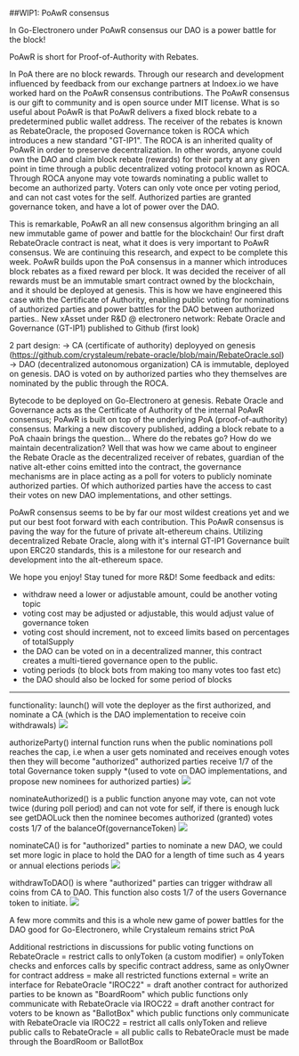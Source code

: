 ##WIP1: PoAwR consensus

In Go-Electronero under PoAwR consensus our DAO is a power battle for the block! 

PoAwR is short for Proof-of-Authority with Rebates. 

In PoA there are no block rewards. Through our research and development influenced by feedback from our exchange partners at Indoex.io we have worked hard on the PoAwR consensus contributions. The PoAwR consensus is our gift to community and is open source under MIT license. What is so useful about PoAwR is that PoAwR delivers a fixed block rebate to a predetermined public wallet address. The receiver of the rebates is known as RebateOracle, the proposed Governance token is ROCA which introduces a new standard "GT-IP1". The ROCA is an inherited quality of PoAwR in order to preserve decentralization. In other words, anyone could own the DAO and claim block rebate (rewards) for their party at any given point in time through a public decentralized voting protocol known as ROCA. Through ROCA anyone may vote towards nominating a public wallet to become an authorized party. Voters can only vote once per voting period, and can not cast votes for the self. Authorized parties are granted governance token, and have a lot of power over the DAO. 

This is remarkable, PoAwR an all new consensus algorithm bringing an all new immutable game of power and battle for the blockchain! Our first draft RebateOracle contract is neat, what it does is very important to PoAwR consensus. We are continuing this research, and expect to be complete this week. PoAwR builds upon the PoA consensus in a manner which introduces block rebates as a fixed reward per block. It was decided the receiver of all rewards must be an immutable smart contract owned by the blockchain, and it should be deployed at genesis. This is how we have engineered this case with the Certificate of Authority, enabling public voting for nominations of authorized parties and power battles  for the DAO between authorized parties..
New xAsset under R&D @ electronero network: Rebate Oracle and Governance (GT-IP1) published to Github (first look)

 2 part design: 
 -> CA (certificate of authority) deployyed on genesis (https://github.com/crystaleum/rebate-oracle/blob/main/RebateOracle.sol)
 -> DAO (decentralized autonomous organization)
 CA is immutable, deployed on genesis.
 DAO is voted on by authorized parties who they themselves are nominated by the public through the ROCA.

Bytecode to be deployed on Go-Electronero at genesis. 
Rebate Oracle and Governance acts as the Certificate of Authority of the internal PoAwR consensus; 
PoAwR is built on top of the underlying PoA (proof-of-authority) consensus. 
Marking a new discovery published, adding a block rebate to a PoA chaain brings the question... 
Where do the rebates go? How do we maintain decentralization?
Well that was how we came about to engineer the Rebate Oracle as the decentralized receiver of rebates, guardian of the native alt-ether coins emitted into the contract, the governance mechanisms are in place acting as a poll for voters to publicly nominate authorized parties. 
Of which authorized parties have the access to cast their votes on new DAO implementations, and other settings. 

PoAwR consensus seems to be by far our most wildest creations yet and we put our best foot forward with each contribution. This PoAwR consensus is paving the way for the future of private alt-ethereum chains. Utilizing decentralized Rebate Oracle, along with it's internal GT-IP1 Governance built upon ERC20 standards, this is a milestone for our research and development into the alt-ethereum space. 

We hope you enjoy! Stay tuned for more R&D!
Some feedback and edits:
- withdraw need a lower or adjustable amount, could be another voting topic
- voting cost may be adjusted or adjustable, this would adjust value of governance token
- voting cost should increment, not to exceed limits based on percentages of totalSupply 
- the DAO can be voted on in a decentralized manner, this contract creates a multi-tiered governance open to the public. 
- voting periods (to block bots from making too many votes too fast etc)
- the DAO should also be locked for some period of blocks

____
functionality: 
launch() will vote the deployer as the first authorized, and nominate a CA (which is the DAO implementation to receive coin withdrawals)
<img src="https://i.ibb.co/4106NJT/photo-2022-07-12-11-51-51.jpg" />

authorizeParty() internal function runs when the public nominations poll reaches the cap, i.e when a user gets nominated and receives enough votes then they will become "authorized"
authorized parties receive 1/7 of the total Governance token supply *(used to vote on DAO implementations, and propose new nominees for authorized parties)
<img src="https://i.ibb.co/PG9Y2Bk/photo-2022-07-12-11-56-59.jpg" />

nominateAuthorized() is a public function anyone may vote, can not vote twice (during poll period) and can not vote for self, if there is enough luck see getDAOLuck then the nominee becomes authorized (granted)
votes costs 1/7 of the balanceOf(governanceToken)
<img src="https://i.ibb.co/XkhtQGP/photo-2022-07-12-11-58-05.jpg" />

nominateCA() is for "authorized" parties to nominate a new DAO, we could set more logic in place to hold the DAO for a length of time such as 4 years or annual elections periods
<img src="https://i.ibb.co/nw7tfTg/photo-2022-07-12-11-53-16.jpg" />

withdrawToDAO() is where "authorized" parties can trigger withdraw all coins from CA to DAO. This function also costs 1/7 of the users Governance token to initiate.
<img src="https://i.ibb.co/WcfcjT4/photo-2022-07-12-11-53-18.jpg" />

A few more commits and this is a whole new game of power battles for the DAO good for Go-Electronero, while Crystaleum remains strict PoA

Additional restrictions in discussions for public voting functions on RebateOracle
= restrict calls to onlyToken (a custom modifier)
= onlyToken checks and enforces calls by specific contract address, same as onlyOwner for contract address
= make all restricted functions external
= write an interface for RebateOracle "IROC22"
= draft another contract for authorized parties to be known as "BoardRoom" which public functions only communicate with RebateOracle via IROC22
= draft another contract for voters to be known as "BallotBox" which public functions only communicate with RebateOracle via IROC22
= restrict all calls onlyToken and relieve public calls to RebateOracle
= all public calls to RebateOracle must be made through the BoardRoom or BallotBox
